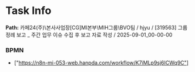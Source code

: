 # Task Info

**Path:** 카페24(주)\본사사업장\[CG]MI본부\MIH그룹\BVO팀 / hjyu / [319563] 그룹 정례 보고 _ 주간 업무 이슈 수집 후 보고 자료 작성 / 2025-09-01_00-00-00

### BPMN
- ["https://n8n-mi-053-web.hanpda.com/workflow/K7iMLp9sj6ICWq9C"]

